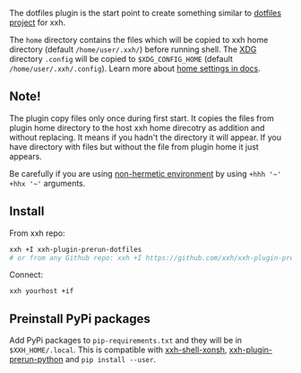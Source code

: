 The dotfiles plugin is the start point to create something similar to [dotfiles project](https://dotfiles.github.io/) for xxh.

The `home` directory contains the files which will be copied to xxh home directory (default `/home/user/.xxh/`) before running shell. 
The [XDG](https://specifications.freedesktop.org/basedir-spec/basedir-spec-latest.html) directory `.config` 
will be copied to `$XDG_CONFIG_HOME` (default `/home/user/.xxh/.config`). Learn more about [home settings in docs](https://github.com/xxh/xxh/wiki#how-to-set-homeuser-as-home-on-host).

## Note!
The plugin copy files only once during first start. It copies the files from plugin home directory to the host xxh home direcotry 
as addition and without replacing. It means if you hadn't the directory it will appear. If you have directory with files 
but without the file from plugin home it just appears.

Be carefully if you are using [non-hermetic environment](https://github.com/xxh/xxh/wiki#how-to-set-homeuser-as-home-on-host) by using `+hhh '~' +hhx '~'` arguments.  

## Install
From xxh repo:
```bash
xxh +I xxh-plugin-prerun-dotfiles
# or from any Github repo: xxh +I https://github.com/xxh/xxh-plugin-prerun-dotfiles
```
Connect:
```
xxh yourhost +if
```

## Preinstall PyPi packages
Add PyPi packages to `pip-requirements.txt` and they will be in `$XXH_HOME/.local`. 
This is compatible with [xxh-shell-xonsh](https://github.com/xxh/xxh-shell-xonsh), [xxh-plugin-prerun-python](https://github.com/xxh/xxh-plugin-prerun-python) and `pip install --user`. 
